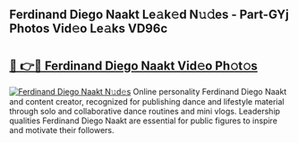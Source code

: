 ## Ferdinand Diego Naakt Le𝚊k𝚎d N𝚞𝚍es - Part-GYj Photos Vid𝚎o Le𝚊ks VD96c

# <h2><a href="http://fb0ayv.evod.top/?m=Ferdinand+Diego+Naakt">🔗 👉🔴 Ferdinand Diego Naakt Vid𝚎o Ph𝚘t𝚘s</a></h2>

[![Ferdinand Diego Naakt N𝚞d𝚎s](https://i.imgur.com/8V9OHl7.gif)](http://fb0ayv.evod.top/?m=Ferdinand+Diego+Naakt)
Online personality Ferdinand Diego Naakt and content creator, recognized for publishing dance and lifestyle material through solo and collaborative dance routines and mini vlogs. Leadership qualities Ferdinand Diego Naakt are essential for public figures to inspire and motivate their followers. 
